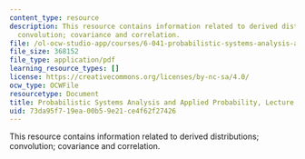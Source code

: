 ```yaml
---
content_type: resource
description: This resource contains information related to derived distributions;
  convolution; covariance and correlation.
file: /ol-ocw-studio-app/courses/6-041-probabilistic-systems-analysis-and-applied-probability-fall-2010/73da95f719ea00b59e21ce4f62f27426_MIT6_041F10_L11.pdf
file_size: 368152
file_type: application/pdf
learning_resource_types: []
license: https://creativecommons.org/licenses/by-nc-sa/4.0/
ocw_type: OCWFile
resourcetype: Document
title: Probabilistic Systems Analysis and Applied Probability, Lecture 11
uid: 73da95f7-19ea-00b5-9e21-ce4f62f27426
---
```

This resource contains information related to derived distributions; convolution; covariance and correlation.